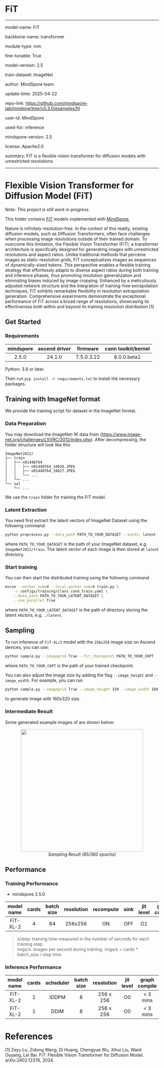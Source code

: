 # FiT

---

model-name: FiT

backbone-name: transformer

module-type: mm

fine-tunable: True

model-version: 2.5

train-dataset: ImageNet

author: MindSpore team

update-time: 2025-04-22

repo-link: <https://github.com/mindspore-lab/mindone/tree/v0.3.0/examples/fit>

user-id: MindSpore

used-for: inference

mindspore-version: 2.5

license: Apache2.0

summary: FiT is a flexible vision transformer for diffusion models with unrestricted resolutions

---

# Flexible Vision Transformer for Diffusion Model (FiT)

_Note: This project is still work in progress._

This folder contains [FiT](https://arxiv.org/abs/2402.12376) models implemented with [MindSpore](https://www.mindspore.cn/),

Nature is infinitely resolution-free. In the context of this reality, existing diffusion models, such as Diffusion Transformers, often face challenges when processing image resolutions outside of their trained domain. To overcome this limitation, the Flexible Vision Transformer (FiT), a transformer architecture is specifically designed for generating images with unrestricted resolutions and aspect ratios. Unlike traditional methods that perceive images as static-resolution grids, FiT conceptualizes images as sequences of dynamically-sized tokens. This perspective enables a flexible training strategy that effortlessly adapts to diverse aspect ratios during both training and inference phases, thus promoting resolution generalization and eliminating biases induced by image cropping. Enhanced by a meticulously adjusted network structure and the integration of training-free extrapolation techniques, FiT exhibits remarkable flexibility in resolution extrapolation generation. Comprehensive experiments demonstrate the exceptional performance of FiT across a broad range of resolutions, showcasing its effectiveness both within and beyond its training resolution distribution.[1]

## Get Started

### Requirements

| mindspore | ascend driver |  firmware  | cann toolkit/kernel |
| :-------: | :-----------: | :--------: | :-----------------: |
|   2.5.0   |    24.1.0     | 7.5.0.3.22 |     8.0.0.beta1     |

Python: 3.9 or later.

Then run `pip install -r requirements.txt` to install the necessary packages.

## Training with ImageNet format

We provide the training script for dataset in the ImageNet format.

### Data Preparation

You may download the ImageNet-1K data from (https://www.image-net.org/challenges/LSVRC/2012/index.php). After decompressing, the folder structure will look like this

```text
ImageNet2012/
├── train
│   ├── n01440764
│   │   ├── n01440764_10026.JPEG
│   │   ├── n01440764_10027.JPEG
│   │   └── ...
│   └── ...
└── val
    └── ...
```

We use the `train` folder for training the FiT model.

### Latent Extraction

You need first extract the latent vectors of ImageNet Dataset using the following command:

```bash
python preprocess.py --data_path PATH_TO_YOUR_DATASET --outdir latent
```

where `PATH_TO_YOUR_DATASET` is the path of your ImageNet dataset, e.g. `ImageNet2012/train`. The latent vector of each image is then stored at `latent` directory.

### Start training

You can then start the distributed training using the following command

```bash
msrun --worker_num=4 --local_worker_num=4 train.py \
    -c configs/training/class_cond_train.yaml \
    --data_path PATH_TO_YOUR_LATENT_DATASET \
    --use_parallel True
```

where `PATH_TO_YOUR_LATENT_DATASET` is the path of directory storing the latent vectors, e.g. `./latent`.

## Sampling

To run inference of `FiT-XL/2` model with the `256x256` image size on Ascend devices, you can use:

```bash
python sample.py --imagegrid True --fit_checkpoint PATH_TO_YOUR_CKPT
```

where `PATH_TO_YOUR_CKPT` is the path of your trained checkpoint.

You can also adjust the image size by adding the flag `--image_height` and `--image_width`. For example, you can run

```bash
python sample.py --imagegrid True --image_height 320 --image_width 160 --fit_checkpoint PATH_TO_YOUR_CKPT
```

to generate image with 160x320 size.

### Intermediate Result

Some generated example images of are shown below:

<p align="center"><img width="400" src="https://github.com/zhtmike/mindone/assets/8342575/71404444-61e8-44c1-a8fb-34bed6fddb1f"/>
<br><em>Sampling Result (85/360 epochs)</em></p>

## Performance

### Training Performance

- mindspore 2.5.0

| model name | cards | batch size | resolution | recompute | sink | jit level | graph compile | s/step | img/s |
| :--------: | :---: | :--------: | :--------: | :-------: | :--: | :-------: | :-----------: | :----: | :---: |
|  FiT-XL-2  |   4   |     64     |  256x256   |    ON     | OFF  |    O1     |   3~5 mins    |  0.56  |  457  |

> s/step: training time measured in the number of seconds for each training step.\
> imgs/s: images per second during training. imgs/s = cards \* batch_size / step time

### Inference Performance

| model name | cards | scheduler | batch size | resolution | jit level | graph compile | s/step |
| :--------: | :---: | :-------: | :--------: | :--------: | :-------: | :-----------: | :----: |
|  FiT-XL-2  |   1   |   IDDPM   |     8      | 256 x 256  |    O0     |   < 3 mins    |  0.09  |
|  FiT-XL-2  |   1   |   DDIM    |     8      | 256 x 256  |    O0     |   < 3 mins    |  0.09  |

# References

[1] Zeyu Lu, Zidong Wang, Di Huang, Chengyue Wu, Xihui Liu, Wanli Ouyang, Lei Bai. FiT: Flexible Vision Transformer for Diffusion Model. arXiv:2402.12376, 2024.
